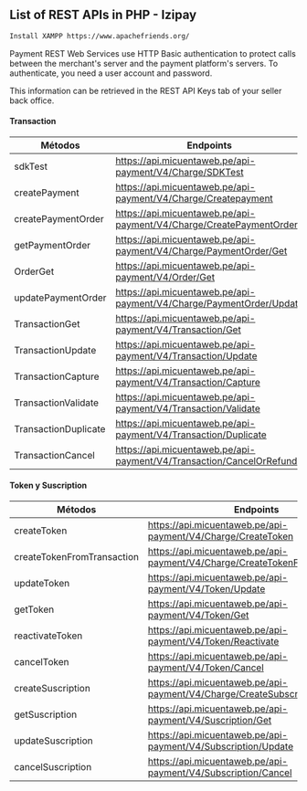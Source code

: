 ## List of REST APIs in PHP - Izipay

```sh
Install XAMPP https://www.apachefriends.org/
``` 

Payment REST Web Services use HTTP Basic authentication to protect calls between the merchant's server and the payment platform's servers. To authenticate, you need a user account and password.

This information can be retrieved in the REST API Keys tab of your seller back office.

#### Transaction

| Métodos | Endpoints |
| ------ | ------ |
| sdkTest | https://api.micuentaweb.pe/api-payment/V4/Charge/SDKTest |
| createPayment | https://api.micuentaweb.pe/api-payment/V4/Charge/Createpayment |
| createPaymentOrder | https://api.micuentaweb.pe/api-payment/V4/Charge/CreatePaymentOrder |
| getPaymentOrder | https://api.micuentaweb.pe/api-payment/V4/Charge/PaymentOrder/Get |
| OrderGet | https://api.micuentaweb.pe/api-payment/V4/Order/Get |
| updatePaymentOrder | https://api.micuentaweb.pe/api-payment/V4/Charge/PaymentOrder/Update |
| TransactionGet | https://api.micuentaweb.pe/api-payment/V4/Transaction/Get |
| TransactionUpdate | https://api.micuentaweb.pe/api-payment/V4/Transaction/Update |
| TransactionCapture | https://api.micuentaweb.pe/api-payment/V4/Transaction/Capture |
| TransactionValidate | https://api.micuentaweb.pe/api-payment/V4/Transaction/Validate |
| TransactionDuplicate | https://api.micuentaweb.pe/api-payment/V4/Transaction/Duplicate |
| TransactionCancel | https://api.micuentaweb.pe/api-payment/V4/Transaction/CancelOrRefund |

#### Token y Suscription

| Métodos | Endpoints |
| ------ | ------ |
| createToken | https://api.micuentaweb.pe/api-payment/V4/Charge/CreateToken |
| createTokenFromTransaction | https://api.micuentaweb.pe/api-payment/V4/Charge/CreateTokenFromTransaction |
| updateToken | https://api.micuentaweb.pe/api-payment/V4/Token/Update |
| getToken | https://api.micuentaweb.pe/api-payment/V4/Token/Get |
| reactivateToken | https://api.micuentaweb.pe/api-payment/V4/Token/Reactivate |
| cancelToken | https://api.micuentaweb.pe/api-payment/V4/Token/Cancel |
| createSuscription | https://api.micuentaweb.pe/api-payment/V4/Charge/CreateSubscription |
| getSuscription | https://api.micuentaweb.pe/api-payment/V4/Suscription/Get |
| updateSuscription | https://api.micuentaweb.pe/api-payment/V4/Subscription/Update |
| cancelSuscription | https://api.micuentaweb.pe/api-payment/V4/Subscription/Cancel |


